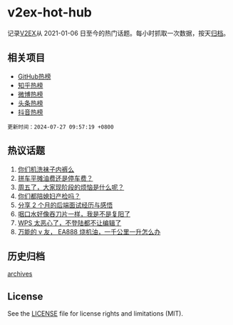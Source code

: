 # v2ex-hot-hub

 记录[V2EX](https://www.v2ex.com/)从 2021-01-06 日至今的热门话题。每小时抓取一次数据，按天[归档](archives)。
 
 ## 相关项目

- [GitHub热榜](https://github.com/lonnyzhang423/github-hot-hub)
- [知乎热榜](https://github.com/lonnyzhang423/zhihu-hot-hub)
- [微博热榜](https://github.com/lonnyzhang423/weibo-hot-hub)
- [头条热榜](https://github.com/lonnyzhang423/toutiao-hot-hub)
- [抖音热榜](https://github.com/lonnyzhang423/douyin-hot-hub)


 `更新时间：2024-07-27 09:57:19 +0800`

## 热议话题

1. [你们机洗袜子内裤么](https://www.v2ex.com/t/1060274)
1. [拼车平摊油费还是停车费？](https://www.v2ex.com/t/1060311)
1. [周五了，大家现阶段的烦恼是什么呢？](https://www.v2ex.com/t/1060360)
1. [你们都陪媳妇产检吗？](https://www.v2ex.com/t/1060318)
1. [分享 2 个月的后端面试经历与感悟](https://www.v2ex.com/t/1060319)
1. [咽口水好像吞刀片一样，我是不是复阳了](https://www.v2ex.com/t/1060222)
1. [WPS 太恶心了，不登陆都不让编辑了](https://www.v2ex.com/t/1060246)
1. [万能的 v 友， EA888 烧机油，一千公里一升怎么办](https://www.v2ex.com/t/1060209)

## 历史归档

[archives](archives)

## License

See the [LICENSE](LICENSE) file for license rights and limitations (MIT).
